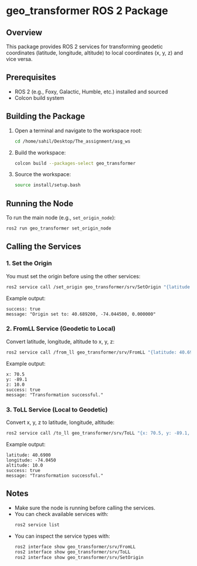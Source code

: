 # geo_transformer ROS 2 Package

## Overview
This package provides ROS 2 services for transforming geodetic coordinates (latitude, longitude, altitude) to local coordinates (x, y, z) and vice versa.

## Prerequisites
- ROS 2 (e.g., Foxy, Galactic, Humble, etc.) installed and sourced
- Colcon build system

## Building the Package
1. Open a terminal and navigate to the workspace root:
   ```bash
   cd /home/sahil/Desktop/The_assignment/asg_ws
   ```
2. Build the workspace:
   ```bash
   colcon build --packages-select geo_transformer
   ```
3. Source the workspace:
   ```bash
   source install/setup.bash
   ```

## Running the Node
To run the main node (e.g., `set_origin_node`):
```bash
ros2 run geo_transformer set_origin_node
```

## Calling the Services

### 1. Set the Origin
You must set the origin before using the other services:
```bash
ros2 service call /set_origin geo_transformer/srv/SetOrigin "{latitude: 40.6892, longitude: -74.0445, altitude: 0.0}"
```
Example output:
```
success: true
message: "Origin set to: 40.689200, -74.044500, 0.000000"
```

### 2. FromLL Service (Geodetic to Local)
Convert latitude, longitude, altitude to x, y, z:
```bash
ros2 service call /from_ll geo_transformer/srv/FromLL "{latitude: 40.6900, longitude: -74.0450, altitude: 10.0}"
```
Example output:
```
x: 70.5
y: -89.1
z: 10.0
success: true
message: "Transformation successful."
```

### 3. ToLL Service (Local to Geodetic)
Convert x, y, z to latitude, longitude, altitude:
```bash
ros2 service call /to_ll geo_transformer/srv/ToLL "{x: 70.5, y: -89.1, z: 10.0}"
```
Example output:
```
latitude: 40.6900
longitude: -74.0450
altitude: 10.0
success: true
message: "Transformation successful."
```

## Notes
- Make sure the node is running before calling the services.
- You can check available services with:
  ```bash
  ros2 service list
  ```
- You can inspect the service types with:
  ```bash
  ros2 interface show geo_transformer/srv/FromLL
  ros2 interface show geo_transformer/srv/ToLL
  ros2 interface show geo_transformer/srv/SetOrigin
  ```
